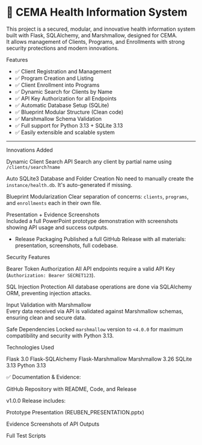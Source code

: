 # 🚀 CEMA Health Information System

This project is a secured, modular, and innovative health information system built with Flask, SQLAlchemy, and Marshmallow, designed for CEMA.  
It allows management of Clients, Programs, and Enrollments with strong security protections and modern innovations.

 Features

- ✅ Client Registration and Management
- ✅ Program Creation and Listing
- ✅ Client Enrollment into Programs
- ✅ Dynamic Search for Clients by Name
- ✅ API Key Authorization for all Endpoints
- ✅ Automatic Database Setup (SQLite)
- ✅ Blueprint Modular Structure (Clean code)
- ✅ Marshmallow Schema Validation
- ✅ Full support for Python 3.13 + SQLite 3.13
- ✅ Easily extensible and scalable system

---

 Innovations Added

Dynamic Client Search API
  Search any client by partial name using `/clients/search?name`

Auto SQLite3 Database and Folder Creation
  No need to manually create the `instance/health.db`. It's auto-generated if missing.

Blueprint Modularization
  Clear separation of concerns: `clients`, `programs`, and `enrollments` each in their own file.

Presentation + Evidence Screenshots  
  Included a full PowerPoint prototype demonstration with screenshots showing API usage and success outputs.

- Release Packaging
  Published a full GitHub Release with all materials: presentation, screenshots, full codebase.


 Security Features

Bearer Token Authorization
  All API endpoints require a valid API Key (`Authorization: Bearer SECRET123`).

SQL Injection Protection 
  All database operations are done via SQLAlchemy ORM, preventing injection attacks.

Input Validation with Marshmallow  
  Every data received via API is validated against Marshmallow schemas, ensuring clean and secure data.

Safe Dependencies
  Locked `marshmallow` version to `<4.0.0` for maximum compatibility and security with Python 3.13.


Technologies Used

Flask 3.0
Flask-SQLAlchemy
Flask-Marshmallow
Marshmallow 3.26
SQLite 3.13
Python 3.13


✅ Documentation & Evidence:

GitHub Repository with README, Code, and Release

v1.0.0 Release includes:

Prototype Presentation (REUBEN_PRESENTATION.pptx)

Evidence Screenshots of API Outputs

Full Test Scripts
